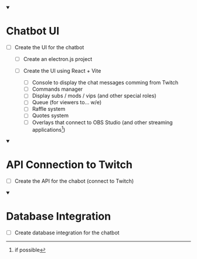 <details open>
  <summary>
  
  # Chatbot UI
</summary>

- [ ] Create the UI for the chatbot

  - [ ] Create an electron.js project
  - [ ] Create the UI using React + Vite
  
      - [ ] Console to display the chat messages comming from Twitch
      - [ ] Commands manager
      - [ ] Display subs / mods / vips (and other special roles)
      - [ ] Queue (for viewers to... w/e)
      - [ ] Raffle system
      - [ ] Quotes system
      - [ ] Overlays that connect to OBS Studio (and other streaming applications[^1])
  </details>

<details open>
  <summary>
  
  # API Connection to Twitch
</summary>

- [ ] Create the API for the chabot (connect to Twitch)
</details>

<details open>
  <summary>
  
  # Database Integration
</summary>

- [ ] Create database integration for the chatbot
</details>


[^1]: if possible